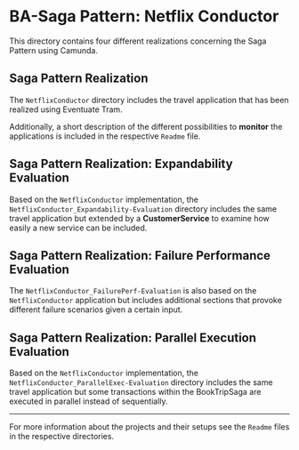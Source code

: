 # BA-Saga Pattern: Netflix Conductor
This directory contains four different realizations concerning the Saga Pattern using Camunda.


## Saga Pattern Realization

The `NetflixConductor` directory includes the travel application that has been realized using Eventuate Tram.

Additionally, a short description of the different possibilities to   __monitor__ the applications is included in the respective `Readme` file.


## Saga Pattern Realization: Expandability Evaluation

Based on the `NetflixConductor` implementation, the `NetflixConductor_Expandability-Evaluation` directory includes the same travel application but extended by a __CustomerService__ to examine how easily a new service can be included.



## Saga Pattern Realization: Failure Performance Evaluation

The `NetflixConductor_FailurePerf-Evaluation` is also based on the `NetflixConductor` application but includes additional sections that provoke different failure scenarios given a certain input.


## Saga Pattern Realization: Parallel Execution Evaluation

Based on the `NetflixConductor` implementation, the `NetflixConductor_ParallelExec-Evaluation` directory includes the same travel application but some transactions within the BookTripSaga are executed in parallel instead of sequentially.

-----------------------------------------------------------------------------
For more information about the projects and their setups see the `Readme` files in the respective directories.
